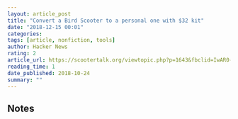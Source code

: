 ```yaml
---
layout: article_post
title: "Convert a Bird Scooter to a personal one with $32 kit"
date: "2018-12-15 00:01"
categories:
tags: [article, nonfiction, tools]
author: Hacker News
rating: 2
article_url: https://scootertalk.org/viewtopic.php?p=1643&fbclid=IwAR0-b9xJKny5r5adXwc6gocfXbqZ9scA1fpgX5t8L7f7afbT9RZU33Exqnk#p1643
reading_time: 1
date_published: 2018-10-24
summary: ""
---
```


## Notes
